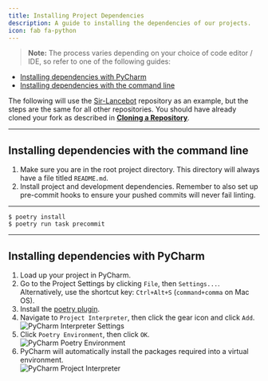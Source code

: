 ```yaml
---
title: Installing Project Dependencies
description: A guide to installing the dependencies of our projects.
icon: fab fa-python
---
```


> **Note:** The process varies depending on your choice of code editor / IDE, so refer to one of the following guides:

- [Installing dependencies with PyCharm](#installing-dependencies-with-pycharm)
- [Installing dependencies with the command line](#installing-dependencies-with-the-command-line)

The following will use the [Sir-Lancebot](https://github.com/python-discord/sir-lancebot/) repository as an example, but the steps are the same for all other repositories.
You should have already cloned your fork as described in [**Cloning a Repository**](../cloning-repository).

---

## Installing dependencies with the command line

1. Make sure you are in the root project directory. This directory will always have a file titled `README.md`.
2. Install project and development dependencies. Remember to also set up pre-commit hooks to ensure your pushed commits will never fail linting.

---

```shell
$ poetry install
$ poetry run task precommit
```

---

## Installing dependencies with PyCharm

1. Load up your project in PyCharm.
2. Go to the Project Settings by clicking `File`, then `Settings...`. Alternatively, use the shortcut key: `Ctrl+Alt+S` (`command+comma` on Mac OS).
3. Install the [poetry plugin](https://plugins.jetbrains.com/plugin/14307-poetry).
4. Navigate to `Project Interpreter`, then click the gear icon and click `Add`.<br/>
   ![PyCharm Interpreter Settings](/static/images/content/contributing/pycharm_interpreter.png)<br/>
5. Click `Poetry Environment`, then click `OK`.<br/>
   ![PyCharm Poetry Environment](/static/images/content/contributing/pycharm_poetry.png)<br/>
6. PyCharm will automatically install the packages required into a virtual environment.<br/>
   ![PyCharm Project Interpreter](/static/images/content/contributing/pycharm_poetry_success.png)
